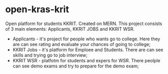 # open-kras-krit
Open platform for students KKRIT. Created on MERN.
This project consists of 3 main elements: Applicants, KKRIT JOBS and KKRIT WSR.
 - Applicants - it's project for people who wants go to college. Here they are can see rating and evaluate your chances of going to college;
 - KKRIT Jobs - it's platform for Emploee and Students. There are can see skills and trying go to job interview;
 - KKRIT WSR - platfotm for students and expers for WSR. There peolple can see demo exams and try to prepare for the demo exam; 
